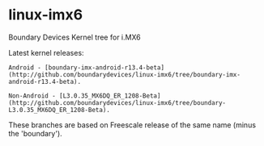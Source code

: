 linux-imx6
==========

Boundary Devices Kernel tree for i.MX6

Latest kernel releases:

	Android - [boundary-imx-android-r13.4-beta](http://github.com/boundarydevices/linux-imx6/tree/boundary-imx-android-r13.4-beta).

	Non-Android - [L3.0.35_MX6DQ_ER_1208-Beta](http://github.com/boundarydevices/linux-imx6/tree/boundary-L3.0.35_MX6DQ_ER_1208-Beta).

These branches are based on Freescale release of the same name (minus the 'boundary').